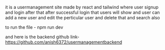 it is a usermanagement site made by react and tailwind where user signup and login after that after successful login that users will show and user can add a new user and edit the perticular user and delete that and search also 

to run the file - npm run dev


and here is the backend github link-https://github.com/anish6372/usermanagementbackend
